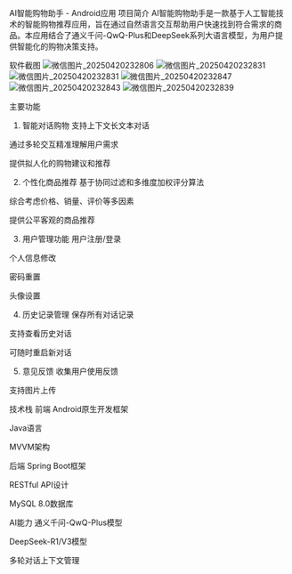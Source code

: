 AI智能购物助手 - Android应用
项目简介
AI智能购物助手是一款基于人工智能技术的智能购物推荐应用，旨在通过自然语言交互帮助用户快速找到符合需求的商品。本应用结合了通义千问-QwQ-Plus和DeepSeek系列大语言模型，为用户提供智能化的购物决策支持。

软件截图
![微信图片_20250420232806](https://github.com/user-attachments/assets/5667e40c-242d-4153-9ef8-52c715eaafb7)
![微信图片_20250420232831](https://github.com/user-attachments/assets/2f37e60b-ed1a-41c6-810a-4b1dbe21b155)
![微信图片_20250420232831](https://github.com/user-attachments/assets/b875af78-d53b-475c-98e2-490818156f3a)
![微信图片_20250420232847](https://github.com/user-attachments/assets/2a953aaf-6573-4a92-8297-f13dc123501a)
![微信图片_20250420232843](https://github.com/user-attachments/assets/7066d4af-72f0-488c-adef-d20d71511093)
![微信图片_20250420232839](https://github.com/user-attachments/assets/214ae62e-7621-47ba-a47d-e653824c388b)



主要功能
1. 智能对话购物
支持上下文长文本对话

通过多轮交互精准理解用户需求

提供拟人化的购物建议和推荐

2. 个性化商品推荐
基于协同过滤和多维度加权评分算法

综合考虑价格、销量、评价等多因素

提供公平客观的商品推荐

3. 用户管理功能
用户注册/登录

个人信息修改

密码重置

头像设置

4. 历史记录管理
保存所有对话记录

支持查看历史对话

可随时重启新对话

5. 意见反馈
收集用户使用反馈

支持图片上传

技术栈
前端
Android原生开发框架

Java语言

MVVM架构


后端
Spring Boot框架

RESTful API设计

MySQL 8.0数据库

AI能力
通义千问-QwQ-Plus模型

DeepSeek-R1/V3模型

多轮对话上下文管理
